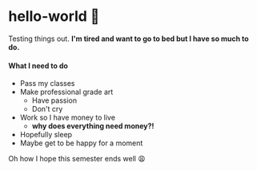 # hello-world :hatching_chick:
Testing things out.
**I'm tired and want to go to bed but I have so much to do.**

#### What I need to do
* Pass my classes
* Make professional grade art
  * Have passion
  * Don't cry
* Work so I have money to live
  * **why does everything need money?!**
* Hopefully sleep
* Maybe get to be happy for a moment

Oh how I hope this semester ends well :weary:
